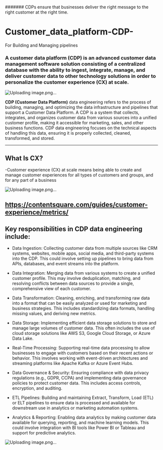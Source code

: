 
####### CDPs ensure that businesses deliver the right message to the right customer at the right time.

# Customer_data_platform-CDP-
For Building and Managing pipelines

### A customer data platform (CDP) is an advanced customer data management software solution consisting of a centralized database with the ability to ingest, integrate, manage, and deliver customer data to other technology solutions in order to personalize the customer experience (CX) at scale.

![Uploading image.png…](https://cdp.com/wp-content/uploads/2021/12/cdp-diagram-v2-03-R1_blue-only-1024x987.jpg)

**CDP (Customer Data Platform)** data engineering refers to the process of building, managing, and optimizing the data infrastructure and pipelines that support a Customer Data Platform. A CDP is a system that collects, integrates, and organizes customer data from various sources into a unified customer profile, making it accessible for marketing, sales, and other business functions. CDP data engineering focuses on the technical aspects of handling this data, ensuring it is properly collected, cleaned, transformed, and stored.

---
## What Is CX?

-Customer experience (CX) at scale means being able to create and manage customer experiences for all types of customers and groups, and for any part of a business

![Uploading image.png…](https://www.peoplemetrics.com/hs-fs/hubfs/customer-experience-diagram.png?width=870&name=customer-experience-diagram.png)



https://contentsquare.com/guides/customer-experience/metrics/
------

## Key responsibilities in CDP data engineering include:

- Data Ingestion: Collecting customer data from multiple sources like CRM systems, websites, mobile apps, social media, and third-party systems into the CDP. This could involve setting up pipelines to bring data from APIs, databases, and event streams into the platform.

- Data Integration: Merging data from various systems to create a unified customer profile. This may involve deduplication, matching, and resolving conflicts between data sources to provide a single, comprehensive view of each customer.

- Data Transformation: Cleaning, enriching, and transforming raw data into a format that can be easily analyzed or used for marketing and business strategies. This includes standardizing data formats, handling missing values, and deriving new metrics.

- Data Storage: Implementing efficient data storage solutions to store and manage large volumes of customer data. This often includes the use of cloud storage solutions like AWS S3, Google Cloud Storage, or Azure Data Lake.

- Real-Time Processing: Supporting real-time data processing to allow businesses to engage with customers based on their recent actions or behavior. This involves working with event-driven architectures and streaming platforms like Apache Kafka or Azure Event Hubs.

- Data Governance & Security: Ensuring compliance with data privacy regulations (e.g., GDPR, CCPA) and implementing data governance policies to protect customer data. This includes access controls, encryption, and auditing.

- ETL Pipelines: Building and maintaining Extract, Transform, Load (ETL) or ELT pipelines to ensure data is processed and available for downstream use in analytics or marketing automation systems.

- Analytics & Reporting: Enabling data analytics by making customer data available for querying, reporting, and machine learning models. This could involve integration with BI tools like Power BI or Tableau and support for predictive analytics.

![Uploading image.png…](https://www.nitendratech.com/wp-content/uploads/2023/04/Data_Platform_Layers.drawio.png)
